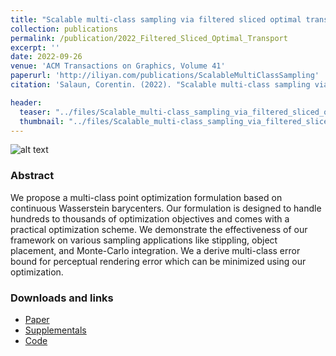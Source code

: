 ```yaml
---
title: "Scalable multi-class sampling via filtered sliced optimal transport"
collection: publications
permalink: /publication/2022_Filtered_Sliced_Optimal_Transport
excerpt: ''
date: 2022-09-26
venue: 'ACM Transactions on Graphics, Volume 41'
paperurl: 'http://iliyan.com/publications/ScalableMultiClassSampling'
citation: 'Salaun, Corentin. (2022). "Scalable multi-class sampling via filtered sliced optimal transport" <i>ACM Transactions on Graphics, Volume 41</i>.'

header:
  teaser: "../files/Scalable_multi-class_sampling_via_filtered_sliced_optimal_transport/teaser.jpg"
  thumbnail: "../files/Scalable_multi-class_sampling_via_filtered_sliced_optimal_transport/thumbnail.jpg"
---
```


![alt text]("../files/Scalable_multi-class_sampling_via_filtered_sliced_optimal_transport/teaser.jpg")

### Abstract

We propose a multi-class point optimization formulation based on continuous Wasserstein barycenters. Our formulation is designed to handle hundreds to thousands of optimization objectives and comes with a practical optimization scheme. We demonstrate the effectiveness of our framework on various sampling applications like stippling, object placement, and Monte-Carlo integration. We a derive multi-class error bound for perceptual rendering error which can be minimized using our optimization.


### Downloads and links
- [Paper](http://iribis.github.io/files/Scalable_multi-class_sampling_via_filtered_sliced_optimal_transport/Scalable_multi-class_sampling_via_filtered_sliced_optimal_transport.pdf)<br />
- [Supplementals](http://iribis.github.io/extra/FSOT/index.html)
- [Code](https://github.com/iribis/filtered-sliced-optimal-transport)